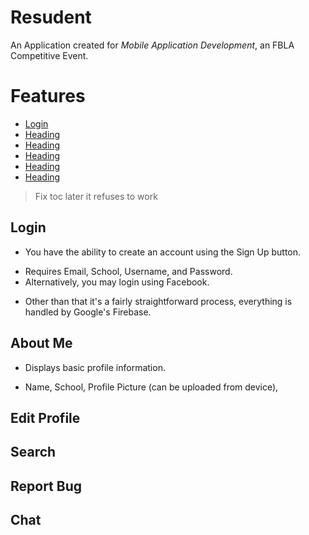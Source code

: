 # Resudent

An Application created for _Mobile Application Development_, an FBLA Competitive Event. 

# Features
- [Login](#Login)
- [Heading](#About-Me)
- [Heading](#Edit-Profile)
- [Heading](#Friends)
- [Heading](#Search)
- [Heading](#Report-Bug)

> Fix toc later it refuses to work
<!-- toc -->
    
## Login
- You have the ability to create an account using the Sign Up button. 
* Requires Email, School, Username, and Password.
* Alternatively, you may login using Facebook.
- Other than that it's a fairly straightforward process, everything is handled by Google's Firebase.
## About Me
- Displays basic profile information. 
* Name, School, Profile Picture (can be uploaded from device), 
## Edit Profile
## Search
## Report Bug
## Chat

